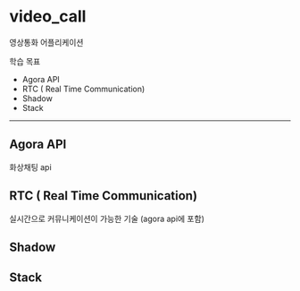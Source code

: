 # video_call
영상통화 어플리케이션

학습 목표
- Agora API
- RTC ( Real Time Communication)
- Shadow
- Stack

---
## Agora API
화상채팅 api

## RTC ( Real Time Communication)
실시간으로 커뮤니케이션이 가능한 기술 (agora api에 포함)

## Shadow

## Stack
